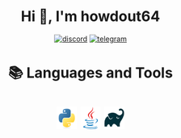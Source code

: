 <h1 align="center">Hi 👋, I'm howdout64</h1>
<p align="center">
  <a href="https://discord.com/users/572828427275599882" target="blank"><img width="35" alt="discord" src="https://cdn-icons-png.flaticon.com/512/3670/3670157.png"></a>
  <a href="https://web.telegram.org/z/#1352425216" target="blank"><img width="35" alt="telegram" src="https://upload.wikimedia.org/wikipedia/commons/thumb/8/82/Telegram_logo.svg/2048px-Telegram_logo.svg.png"></a>
  </p>
<h1 align="center">📚 Languages and Tools<h1 align="center">
<img width="40" height="45" alt="python" src="https://raw.githubusercontent.com/devicons/devicon/master/icons/python/python-original.svg">
<img width="40" height="45" alt="java" src="https://raw.githubusercontent.com/devicons/devicon/master/icons/java/java-original.svg">
<img width="40" height="45" alt="gradle" src="https://raw.githubusercontent.com/devicons/devicon/master/icons/gradle/gradle-plain.svg">
</h1>
